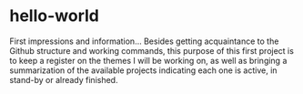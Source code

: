 # hello-world
First impressions and information...
Besides getting acquaintance to the Github structure and working commands, this purpose of this first project is to keep a register on the themes I will be working on, as well as bringing a summarization of the available projects indicating each one is active, in stand-by or already finished.
